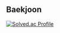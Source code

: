 ## Baekjoon
[![Solved.ac Profile](http://mazassumnida.wtf/api/v2/generate_badge?boj=ys2920)](https://solved.ac/ys2920/)
